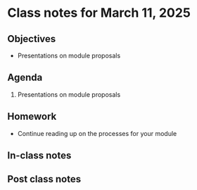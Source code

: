 # Class notes for March 11, 2025

## Objectives
- Presentations on module proposals

## Agenda
1. Presentations on module proposals

## Homework
- Continue reading up on the processes for your module

## In-class notes

## Post class notes
